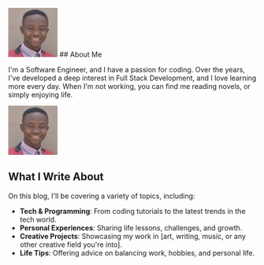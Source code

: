  <img src="photo.jpg" height="100"> ## About Me

I'm a Software Engineer, and I have a passion for coding. Over the years, I've developed a deep interest in Full Stack Development, and I love learning more every day. When I'm not working, you can find me reading novels, or simply enjoying
life.

<!-- ![Logo](photo.jpg) -->
<img src="photo.jpg" height="100">

## What I Write About

On this blog, I'll be covering a variety of topics, including:

- **Tech & Programming**: From coding tutorials to the latest trends in the tech world.
- **Personal Experiences**: Sharing life lessons, challenges, and growth.
- **Creative Projects**: Showcasing my work in [art, writing, music, or any other creative field you're into].
- **Life Tips**: Offering advice on balancing work, hobbies, and personal life.

